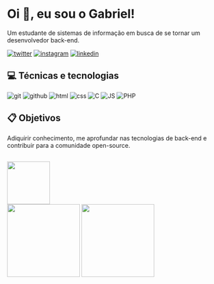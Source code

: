 
# Oi :wave:, eu sou o Gabriel!

Um estudante de sistemas de informação em busca de se tornar um desenvolvedor back-end.

[![twitter](https://img.shields.io/badge/Twitter-1DA1F2?style=for-the-badge&logo=twitter&logoColor=white)](https://twitter.com/onlyasadsatan) 
[![instagram](https://img.shields.io/badge/Instagram-E4405F?style=for-the-badge&logo=instagram&logoColor=white)](https://www.instagram.com/biel.silvap/) 
[![linkedin](https://img.shields.io/badge/LinkedIn-0077B5?style=for-the-badge&logo=linkedin&logoColor=white)](https://www.linkedin.com/in/gabriel-pinto-3a5837249/)

## :computer: Técnicas e tecnologias 

![git](https://img.shields.io/badge/GIT-E44C30?style=for-the-badge&logo=git&logoColor=white) 
![github](https://img.shields.io/badge/GitHub-100000?style=for-the-badge&logo=github&logoColor=white) 
![html](https://img.shields.io/badge/HTML5-E34F26?style=for-the-badge&logo=html5&logoColor=white) 
![css](https://img.shields.io/badge/CSS3-1572B6?style=for-the-badge&logo=css3&logoColor=white) 
![C](https://img.shields.io/badge/C-00599C?style=for-the-badge&logo=c&logoColor=white)
![JS](https://img.shields.io/badge/JavaScript-323330?style=for-the-badge&logo=javascript&logoColor=F7DF1)
![PHP](https://img.shields.io/badge/PHP-777BB4?style=for-the-badge&logo=php&logoColor=white)

## :clipboard: Objetivos

Adiquirir conhecimento, me aprofundar nas tecnologias de back-end e contribuir para a comunidade open-source.

##
<img height=100 src="https://cdn.discordapp.com/attachments/692207389503651961/1013114201058857010/octocat-1661615627475.png">

<div>
    <img height="170" src="https://github-readme-stats.vercel.app/api?username=GB-JUUBY&theme=github_dark&border_color=02c976&title_color=02c976&show_icons=true&icon_color=02c976">
    <img height="170" src="https://github-readme-stats.vercel.app/api/top-langs/?username=GB-JUUBY&layout=compact&theme=github_dark&hide_border=false&title_color=02c976&show_icons=true&icon_color=02c976&border_color=02c976">
</div>
<!---
gb00is1033/gb00is1033 is a ✨ special ✨ repository because its `README.md` (this file) appears on your GitHub profile.
You can click the Preview link to take a look at your changes.
--->

